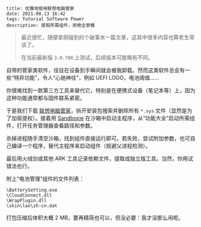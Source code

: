 ```
title: 优雅地使用联想电脑管家
date: 2021.08.13 16:42
tags: Tutorial Software Power
description: 提取所需组件，拒绝全家桶
```

> 最近很忙，随便拿刚碰到的个破事水一篇文章，这其中很多内容也算老生常谈了。
>
> 在当前最新版 `3.0.700` 上测试，后续版本可能略有不同。

自带的管家类软件，往往在设备到手瞬间就会被我卸载。然而这类软件总会有一些“特异功能”，令人“心驰神往”，例如 UEFI LOGO，电池阈值……

你很难找到一款第三方工具来替代它，特别是在便携式设备（笔记本等）上，因为这种功能通常都与固件联系紧密。

于是我们下载 [联想电脑管家](https://guanjia.lenovo.com.cn)，拆开安装包搜索并删除所有 `*.sys` 文件（显然是为了加驱提权）。接着用 [Sandboxie](https://github.com/sandboxie-plus/Sandboxie) 在沙箱中启动主程序，从“功能大全”启动所需组件，打开任务管理器查看路径和参数。

杀掉进程随手清空沙箱，找到组件直接运行即可。若失败，尝试附加参数，也可自己编译一个程序，替代主程序来启动组件（规避父进程检测）。

最后用火绒剑或其他 ARK 工具记录依赖文件，提取成独立版工具。当然，你用试错法也行。

附上“电池管理”组件的文件列表：

```
\BatterySetting.exe
\CloudConnect.dll
\WrapPlugin.dll
\skin\lan\zh-cn.dat
```

打包压缩后体积大概 2 MB，要再精简也可以，但没必要：我才没那么闲呢。
